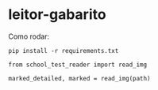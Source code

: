 # leitor-gabarito

Como rodar:

```
pip install -r requirements.txt 
```

```
from school_test_reader import read_img
```

```
marked_detailed, marked = read_img(path)
```
